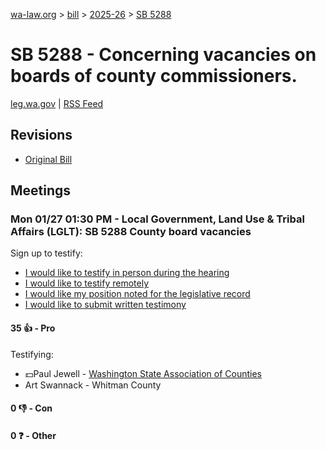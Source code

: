 [wa-law.org](/) > [bill](/bill/) > [2025-26](/bill/2025-26/) > [SB 5288](/bill/2025-26/sb/5288/)

# SB 5288 - Concerning vacancies on boards of county commissioners.
[leg.wa.gov](https://app.leg.wa.gov/billsummary?BillNumber=5288&Year=2025&Initiative=false) | [RSS Feed](./rss.xml)

## Revisions
* [Original Bill](1/)

## Meetings
### Mon 01/27 01:30 PM - Local Government, Land Use & Tribal Affairs (LGLT): SB 5288 County board vacancies
Sign up to testify:
* [I would like to testify in person during the hearing](https://app.leg.wa.gov/csi/Testifier/Add?chamber=House&mId=32612&aId=162218&caId=25030&tId=1)
* [I would like to testify remotely](https://app.leg.wa.gov/csi/Testifier/Add?chamber=House&mId=32612&aId=162218&caId=25030&tId=2)
* [I would like my position noted for the legislative record](https://app.leg.wa.gov/csi/Testifier/Add?chamber=House&mId=32612&aId=162218&caId=25030&tId=3)
* [I would like to submit written testimony](https://app.leg.wa.gov/csi/Testifier/Add?chamber=House&mId=32612&aId=162218&caId=25030&tId=4)

#### 35 👍 - Pro
Testifying:
* 💵Paul Jewell - [Washington State Association of Counties](/org/washington_state_association_of_counties/)
* Art Swannack - Whitman County

#### 0 👎 - Con

#### 0 ❓ - Other
